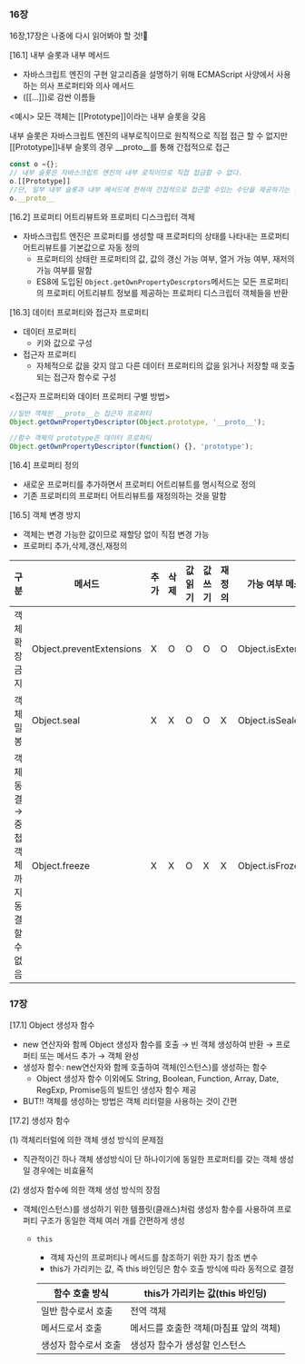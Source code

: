 ### 16장

16장,17장은 나중에 다시 읽어봐야 할 것!🫠

[16.1] 내부 슬롯과 내부 메서드

- 자바스크립트 엔진의 구현 알고리즘을 설명하기 위해 ECMAScript 사양에서 사용하는 의사 프로퍼티와 의사 메서드
- ([[…]])로 감싼 이름들

<예시> 모든 객체는 [[Prototype]]이라는 내부 슬롯을 갖음

내부 슬롯은 자바스크립트 엔진의 내부로직이므로 원칙적으로 직접 접근 할 수 없지만 [[Prototype]]내부 슬롯의 경우 __proto__를 통해 간접적으로 접근

```jsx
const o ={};
// 내부 슬롯은 자바스크립트 엔진의 내부 로직이므로 직접 접금할 수 없다.
o.[[Prototype]]
//단, 일부 내부 슬롯과 내부 메서드에 한하여 간접적으로 접근할 수있는 수단을 제공하기는 한다.
o.__proto__
```

[16.2] 프로퍼티 어트리뷰트와 프로퍼티 디스크립터 객체

- 자바스크립트 엔진은 프로퍼티를 생성할 때 프로퍼티의 상태를 나타내는 프로퍼티 어트리뷰트를 기본값으로 자동 정의
    - 프로퍼티의 상태란 프로퍼티의 값, 값의 갱신 가능 여부, 열거 가능 여부, 재저의 가능 여부를 말함
    - ES8에 도입된 `Object.getOwnPropertyDescrptors`메서드는 모든 프로퍼티의 프로퍼티 어트리뷰트 정보를 제공하는 프로퍼티 디스크립터 객체들을 반환

[16.3] 데이터 프로퍼티와 접근자 프로퍼티

- 데이터 프로퍼티
    - 키와 값으로 구성
- 접근자 프로퍼티
    - 자체적으로 값을 갖지 않고 다른 데이터 프로퍼티의 값을 읽거나 저장할 때 호출되는 접근자 함수로 구성

<접근자 프로퍼티와 데이터 프로퍼티 구별 방법>

```jsx
//일반 객체읜 __proto__는 접근자 프로퍼티
Object.getOwnPropertyDescriptor(Object.prototype, '__proto__');

//함수 객체의 prototype은 데이터 프로퍼티
Object.getOwnPropertyDescriptor(function() {}, 'prototype');
```

[16.4] 프로퍼티 정의

- 새로운 프로퍼티를 추가하면서 프로퍼티 어트리뷰트를 명시적으로 정의
- 기존 프로퍼티의 프로퍼티 어트리뷰트를 재정의하는 것을 말함

[16.5] 객체 변경 방지

- 객체는 변경 가능한 값이므로 재할당 없이 직접 변경 가능
- 프로퍼티 추가,삭제,갱신,재정의

| 구분 | 메서드 | 추가 | 삭제 | 값 읽기 | 값 쓰기 | 재정의 | 가능 여부 메소드 |
| --- | --- | --- | --- | --- | --- | --- | --- |
| 객체 확장 금지 | Object.preventExtensions | X | O | O | O | O | Object.isExtensible |
| 객체 밀봉 | Object.seal | X | X | O | O | X | Object.isSealed |
| 객체 동결 → 중첩 객체까지 동결 할 수 없음 | Object.freeze | X | X | O | X | X | Object.isFrozen |

### 17장

[17.1] Object 생성자 함수

- new 연산자와 함께 Object 생성자 함수를 호출 → 빈 객체 생성하여 반환 → 프로퍼티 또는 메서드 추가 → 객체 완성
- 생성자 함수: new연산자와 함께 호출하여 객체(인스턴스)를 생성하는 함수
    - Object 생성자 함수 이외에도 String, Boolean, Function, Array, Date, RegExp, Promise등의 빌트인 생성자 함수 제공
- BUT!! 객체를 생성하는 방법은 객체 리터럴을 사용하는 것이 간편

[17.2] 생성자 함수

(1) 객체리터럴에 의한 객체 생성 방식의 문제점

- 직관적이긴 하나 객체 생성방식이 단 하나이기에 동일한 프로퍼티를 갖는 객체 생성일 경우에는 비효율적

(2) 생성자 함수에 의한 객체 생성 방식의 장점
- 객체(인스턴스)를 생성하기 위한 템플릿(클래스)처럼 생성자 함수를 사용하여 프로퍼티 구조가 동일한 객체 여러 개를 간편하게 생성
    - `this`
        - 객체 자신의 프로퍼티나 메서드를 참조하기 위한 자기 참조 변수
        - this가 가리키는 값, 즉 this 바인딩은 함수 호출 방식에 따라 동적으로 결정

        | 함수 호출 방식 | this가 가리키는 값(this 바인딩) |
        | --- | --- |
        | 일반 함수로서 호출 | 전역 객체 |
        | 메서드로서 호출 | 메서드를 호출한 객체(마침표 앞의 객체) |
        | 생성자 함수로서 호출 | 생성자 함수가 생성할 인스턴스 |
